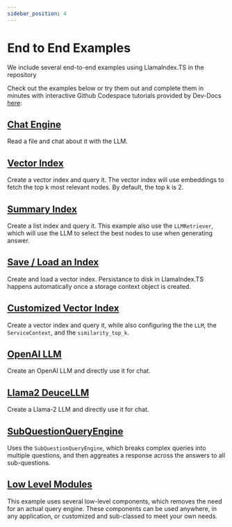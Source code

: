 ```yaml
---
sidebar_position: 4
---
```


# End to End Examples

We include several end-to-end examples using LlamaIndex.TS in the repository

Check out the examples below or try them out and complete them in minutes with interactive Github Codespace tutorials provided by Dev-Docs [here](https://codespaces.new/team-dev-docs/lits-dev-docs-playground?devcontainer_path=.devcontainer%2Fjavascript_ltsquickstart%2Fdevcontainer.json):

## [Chat Engine](https://github.com/run-llama/LlamaIndexTS/blob/main/examples/chatEngine.ts)

Read a file and chat about it with the LLM.

## [Vector Index](https://github.com/run-llama/LlamaIndexTS/blob/main/examples/vectorIndex.ts)

Create a vector index and query it. The vector index will use embeddings to fetch the top k most relevant nodes. By default, the top k is 2.

## [Summary Index](https://github.com/run-llama/LlamaIndexTS/blob/main/examples/summaryIndex.ts)

Create a list index and query it. This example also use the `LLMRetriever`, which will use the LLM to select the best nodes to use when generating answer.

## [Save / Load an Index](https://github.com/run-llama/LlamaIndexTS/blob/main/examples/storageContext.ts)

Create and load a vector index. Persistance to disk in LlamaIndex.TS happens automatically once a storage context object is created.

## [Customized Vector Index](https://github.com/run-llama/LlamaIndexTS/blob/main/examples/vectorIndexCustomize.ts)

Create a vector index and query it, while also configuring the the `LLM`, the `ServiceContext`, and the `similarity_top_k`.

## [OpenAI LLM](https://github.com/run-llama/LlamaIndexTS/blob/main/examples/openai.ts)

Create an OpenAI LLM and directly use it for chat.

## [Llama2 DeuceLLM](https://github.com/run-llama/LlamaIndexTS/blob/main/examples/llamadeuce.ts)

Create a Llama-2 LLM and directly use it for chat.

## [SubQuestionQueryEngine](https://github.com/run-llama/LlamaIndexTS/blob/main/examples/subquestion.ts)

Uses the `SubQuestionQueryEngine`, which breaks complex queries into multiple questions, and then aggreates a response across the answers to all sub-questions.

## [Low Level Modules](https://github.com/run-llama/LlamaIndexTS/blob/main/examples/lowlevel.ts)

This example uses several low-level components, which removes the need for an actual query engine. These components can be used anywhere, in any application, or customized and sub-classed to meet your own needs.
